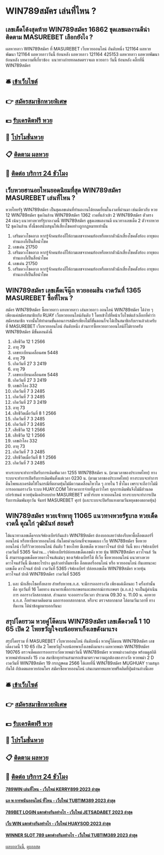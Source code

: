 # WIN789สมัคร เล่นที่ไหน ?
## เลขเด็ดโค้งสุดท้าย WIN789สมัคร 16862 ชุดเลขผลงานดีน่าติดตาม MASUREBET เลือกยังไง ?
ผลหวยลาว WIN789สมัคร ที่ MASUREBET เว็บหวยออนไลน์ อันดับหนึ่ง 121164 ผลหวยพัฒนา 121164 ผลหวยลาววันนี้ ย้อนหลัง
ผลหวยลาว 121164 425153
 ผลหวยลาว ผลหวยพัฒนา ย้อนหลัง 
บทความที่เกี่ยวข้อง
 แนวทางถ่ายทอดสดตรวจผล หวยลาว วันนี้ ย้อนหลัง คลิ๊กที่นี่ WIN789สมัคร  

## 🛎 [เข้าเว็บไซต์](https://bit.ly/3BG5bNw)
## 👉 [สมัครสมาชิกหวยพิเศษ](https://bit.ly/3BG5bNw)
## 💵 [รับเครดิตฟรี หวย](https://bit.ly/3C3mvgS)
## 👑 [โปรโมชั่นหวย](https://bit.ly/3C3mvgS)
## 📋 [ติดตาม ผลหวย](https://bit.ly/3C3mvgS)
## 📱 [ติดต่อ บริการ 24 ชัวโมง](https://bit.ly/3C3mvgS)

## เว็บหวยฮานอยไหนยอดนิยมที่สุด WIN789สมัคร MASUREBET เล่นที่ไหน ?
หวยไทยรัฐ WIN789สมัคร เป็นชุดเลขเด่นที่ทำผลงานได้ยอดเยี่ยมในงวดที่ผ่านมา เช่นเดียวกับ หวย 12 WIN789สมัคร ชุดเงินล้าน WIN789สมัคร 1362 งวดที่แล้วเข้า 2 WIN789สมัคร ตัวตรง 24 เน้นๆ แนวทางหวยรัฐบาลงวดนี้ WIN789สมัคร ดูชุดเลขผลงานดี แนวทางเลขเด็ด 2 ตัวจากหวย 12 ชุดเงินล้าน ทั้งนี้ขอสนับสนุนให้เสี่ยงโชคอย่างถูกกฎหมายเท่านั้น
1. เสริมดวงโชคลาภ หากรู้จักคนท้องก็ให้ถามเลขจากคนท้องหรือหากตัวนักเสี่ยงโชคตั้งท้อง อายุของท่านเองก็เป็นสื่อนำโชค
2. เลขเด่น 21750
3. เสริมดวงโชคลาภ หากรู้จักคนท้องก็ให้ถามเลขจากคนท้องหรือหากตัวนักเสี่ยงโชคตั้งท้อง อายุของท่านเองก็เป็นสื่อนำโชค
4. เลขเด่น 21750
5. เสริมดวงโชคลาภ หากรู้จักคนท้องก็ให้ถามเลขจากคนท้องหรือหากตัวนักเสี่ยงโชคตั้งท้อง อายุของท่านเองก็เป็นสื่อนำโชค

## WIN789สมัคร เลขเด็ดเจ๊นุ๊ก หวยออมสิน งวดวันที่ 1365 MASUREBET ซื้อที่ไหน ?
สมัคร WIN789สมัคร ซื้อหวยลาว แทงหวยลาว เล่นหวยลาว ออนไลน์ WIN789สมัคร ได้ง่าย ๆ เพียงแค่สมัครสมาชิกกับ RUAY เว็บหวยออนไลน์อันดับ 1 โดยเข้าไปที่หน้าเว็บไซต์แล้วเลือกที่คำว่า สมัครสมาชิก จากนั้นให้ทำตามขั้นตอนการสมัครเพียงไม่กี่ขั้นตอนก็จะได้เป็นสมาชิกกับเราแล้วล่ะครับ ที่ MASUREBET เว็บหวยออนไลน์ อันดับหนึ่ง ส่วนการซื้อหวยลาวออนไลน์ก็ไม่ยากครับ WIN789สมัคร มีขั้นตอนดังนี้
1. เสียชีวิต 12 1 2566
2. อายุ 79
3. เลขทะเบียนเคลื่อนศพ 5448
4. อายุ 79
5. เกิดวันที่ 27 3 2419
6. อายุ 79
7. เลขทะเบียนเคลื่อนศพ 5448
8. เกิดวันที่ 27 3 2419
9. เลขฝาโลง 332
10. เกิดวันที่ 7 3 2485
11. เกิดวันที่ 7 3 2485
12. เกิดวันที่ 27 3 2419
13. อายุ 73
14. เสียชีวิตเมื่อวันที่ 8 1 2566
15. เกิดวันที่ 7 3 2485
16. เกิดวันที่ 7 3 2485
17. เสียชีวิต 12 1 2566
18. เสียชีวิต 12 1 2566
19. เลขฝาโลง 332
20. อายุ 73
21. เกิดวันที่ 7 3 2485
22. เสียชีวิตเมื่อวันที่ 8 1 2566
23. เกิดวันที่ 7 3 2485

ทางระบบจะทำการปิดรับการเดิมพันเวลา 1255 WIN789สมัคร น. (ตามเวลาของประเทศไทย)
ทางระบบจะทำการเปิดรับการเดิมพันตั้งแต่เวลา 0230 น. (ตามเวลาของประเทศไทย)
ทางระบบจะทำการคืนโพยและเครดิตให้ในกรณีที่ตลาดหุ้นไม่มีความเคลื่อนไหวใด ๆ ภายใน 1 ชั่วโมง เพราะจะถือว่าไม่มีการออกผลรางวัล
ระบบ HUAY.COM ให้ราคาการจ่ายที่สูงกว่าใคร ทุกการเดิมพันจึงไม่มีส่วนลดเปอร์เซนต์
หวยหุ้นนิเคอิรอบบ่าย MASUREBET มาชัวร์เบท หวยออนไลน์ ทางระบบจะทำการเปิดรับการเดิมพันทุกวัน จันทร์ MASUREBET ศุกร์ (และระบบจะปิดรับแทงตามวันหยุดของตลาดหุ้น)

## WIN789สมัคร หวยเจ้าพายุ 11065 แนวทางหวยรัฐบาล หวยเด็ดงวดนี้ คุณไก่ วุฒินันท์ สอนศรี
ได้แนวทางเลขเด็ดจากเจ้ฟองเบียร์กันแล้ว WIN789สมัคร ต้องบอกเลยว่าต้องรีบหาซื้อล็อตเตอร์รี่ออนไลน์ หรือหาซื้อหวยออนไลน์ กันโดยด่วนก่อนที่จะหมดแผง
เว็บ WIN789สมัคร ซื้อหวยออนไลน์ เว็บรีวิวหวยออนไลน์ อันดับ 1 ของไทย มีเลขเด็ด หวยดาวโจนส์ ปกติ วันนี้ ของ เจ้ฟองเบียร์ งวดวันที่ 5365 จัดด่วน… เจ้ฟองเบียร์ปล่อยเลขเด็ดเลขดัง หวย หุ้น WIN789สมัคร ดาวโจนส์ วัน นี้ สามารถดูเลขเด็ดหวยดาวโจนส์แม่นๆ ของเจ้ฟองเบียร์ได้ ที่เว็บ ซื้อหวยออนไลน์ แนวทางหวยดาวโจนส์วันนี้ มีเลขอะไรบ้าง ดูแล้วอย่าลืมหาซื้อ ล็อตเตอรี่ออนไลน์ หรือ หวยออนไลน์ กันเลยนะคะ
เลขเด็ด ดาวโจนส์ ปกติ งวดวันที่ 5365
เจ้ฟองเบียร์ ปล่อยเลขเด็ด WIN789สมัคร หวยหุ้นดาวโจนส์ ปกติ WIN789สมัคร งวดวันที่ 5365
1. และ นักเสี่ยงโชคทั้งหลาย สำหรับหวยธ.ก.ส. จะมีการออกรางวัล เพียงแค่เดือนละ 1 ครั้งเท่านั้น คือ ทุกวันที่ 16 โดยทาง ธนาคารเพื่อการเกษตรและสหกรณ์การเกษตร (ธ.ก.ส.) จะเป็นผู้ดำเนินการ ออกรางวัลสลากธกส. ส่วนมาก จะออกรางวัลเวลา ประมาณ 09.30 น. 11.00 น. คอหวยธ.ก.ส. ก็อย่าพลาดติดตาม ผลการออกสลากธกส. หรือจะ ตรวจสลากธกส ได้ตามวันเวลาที่ ทางทีมงาน ได้นำข้อมูลมาบอกกันนะ

## สรุปโดยรวม หวยคู่โต๊ดบน WIN789สมัคร เลขเด็ดงวดนี้ 1 10 65 เปิด 2 โพยขวัญใจงบน้อยพาเก็งเลขดังมาแรง
สรุปโดยรวม ที่ MASUREBET เว็บหวยออนไลน์ อันดับหนึ่ง หวยคู่โต๊ดบน WIN789สมัคร เลขเด็ดงวดนี้ 1 10 65 เปิด 2 โพยขวัญใจงบน้อยพาเก็งเลขดังมาแรง ผลหวยพม่า WIN789สมัคร 190765 ตรวจเช็คผลการออกรางวัลหวยพม่าวันนี้ WIN789สมัคร หวยพม่างวดล่าสุด พร้อมดูสถิติหวยพม่าย้อนหลัง 15 งวด สมาชิกทุกท่านสามารถเข้ามาตรวจความถูกต้องของรางวัล หวยพม่า 2 D งวดวันที่ WIN789สมัคร 19 กรกฏษคม 2566 ได้เลยที่นี่ WIN789สมัคร MUGHUAY รวมสนุกกันได้ อัปเดตผลหวยก่อนใคร
สมัครซื้อหวยออนไลน์ เล่นเกมทายผลหวยฟรีคลิดที่ปุ่มด้านล่างนี้เลย

## 🛎 [เข้าเว็บไซต์](https://bit.ly/3BG5bNw)
## 👉 [สมัครสมาชิกหวยพิเศษ](https://bit.ly/3BG5bNw)
## 💵 [รับเครดิตฟรี หวย](https://bit.ly/3C3mvgS)
## 👑 [โปรโมชั่นหวย](https://bit.ly/3C3mvgS)
## 📋 [ติดตาม ผลหวย](https://bit.ly/3C3mvgS)
## 📱 [ติดต่อ บริการ 24 ชัวโมง](https://bit.ly/3C3mvgS)

#### [789WIN เล่นที่ไหน - เว็บใหม่ KERRY899 2023 ล่าสุด](https://atom.io/themes/789win%20เล่นที่ไหน%20-%20เว็บใหม่%20kerry899%202023%20ล่าสุด)
#### [แอ พ การพนันออนไลน์ ที่ไหน - เว็บใหม่ TUBTIM389 2023 ล่าสุด](https://atom.io/themes/แอ%20พ%20การพนันออนไลน์%20ที่ไหน%20-%20เว็บใหม่%20tubtim389%202023%20ล่าสุด)
#### [789BET LOGIN แตกต่างกันอย่างไร - เว็บใหม่ JETSADABET 2023 ล่าสุด](https://atom.io/themes/789bet%20login%20แตกต่างกันอย่างไร%20-%20เว็บใหม่%20jetsadabet%202023%20ล่าสุด)
#### [เว็บ WIN แตกต่างกันอย่างไร - เว็บใหม่ HUAYSOD 2023 ล่าสุด](https://atom.io/themes/เว็บ%20win%20แตกต่างกันอย่างไร%20-%20เว็บใหม่%20huaysod%202023%20ล่าสุด)
#### [WINNER SLOT 789 แตกต่างกันอย่างไร - เว็บใหม่ TUBTIM389 2023 ล่าสุด](https://atom.io/themes/winner%20slot%20789%20แตกต่างกันอย่างไร%20-%20เว็บใหม่%20tubtim389%202023%20ล่าสุด)

[ผลบอลวันนี้](https://siamsport.tv "ผลบอลวันนี้"), [ดูบอลสด](https://siamsport.tv/ดูบอลสด "ดูบอลสด")